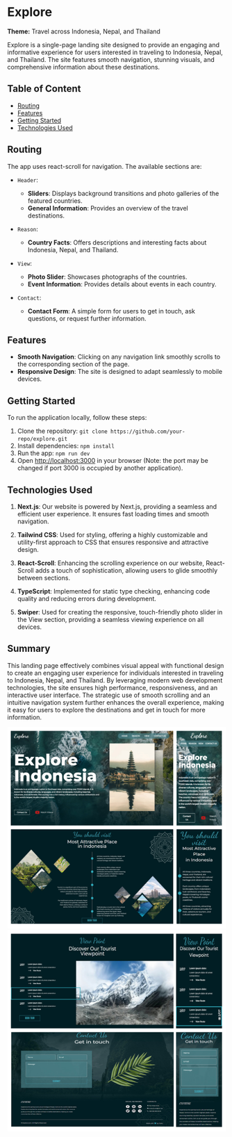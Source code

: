 # Explore

**Theme:** Travel across Indonesia, Nepal, and Thailand

Explore is a single-page landing site designed to provide an engaging and informative experience for users interested in traveling to Indonesia, Nepal, and Thailand. The site features smooth navigation, stunning visuals, and comprehensive information about these destinations.

## Table of Content

- [Routing](#routing)
- [Features](#features)
- [Getting Started](#getting-started)
- [Technologies Used](#technologies-used)

## Routing

The app uses react-scroll for navigation. The available sections are:

- `Header`:

  - **Sliders**: Displays background transitions and photo galleries of the featured countries.
  - **General Information**: Provides an overview of the travel destinations.

- `Reason`:

  - **Country Facts**: Offers descriptions and interesting facts about Indonesia, Nepal, and Thailand.

- `View`:

  - **Photo Slider**: Showcases photographs of the countries.
  - **Event Information**: Provides details about events in each country.

- `Contact`:
  - **Contact Form**: A simple form for users to get in touch, ask questions, or request further information.

## Features

- **Smooth Navigation**: Clicking on any navigation link smoothly scrolls to the corresponding section of the page.
- **Responsive Design**: The site is designed to adapt seamlessly to mobile devices.

## Getting Started

To run the application locally, follow these steps:

1. Clone the repository: `git clone https://github.com/your-repo/explore.git`
2. Install dependencies: `npm install`
3. Run the app: `npm run dev`
4. Open [http://localhost:3000](http://localhost:3000) in your browser (Note: the port may be changed if port 3000 is occupied by another application).

## Technologies Used

1. **Next.js**:
   Our website is powered by Next.js, providing a seamless and efficient user experience. It ensures fast loading times and smooth navigation.

2. **Tailwind CSS**:
   Used for styling, offering a highly customizable and utility-first approach to CSS that ensures responsive and attractive design.

3. **React-Scroll**:
   Enhancing the scrolling experience on our website, React-Scroll adds a touch of sophistication, allowing users to glide smoothly between sections.

4. **TypeScript**:
   Implemented for static type checking, enhancing code quality and reducing errors during development.

5. **Swiper**:
   Used for creating the responsive, touch-friendly photo slider in the View section, providing a seamless viewing experience on all devices.

## Summary

This landing page effectively combines visual appeal with functional design to create an engaging user experience for individuals interested in traveling to Indonesia, Nepal, and Thailand. By leveraging modern web development technologies, the site ensures high performance, responsiveness, and an interactive user interface. The strategic use of smooth scrolling and an intuitive navigation system further enhances the overall experience, making it easy for users to explore the destinations and get in touch for more information.

![preview](https://github.com/Inna-Mykytiuk/explore/blob/main/public/presentation1.jpg)
![preview](https://github.com/Inna-Mykytiuk/explore/blob/main/public/presentation2.jpg)
